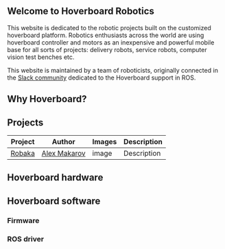 ## Welcome to Hoverboard Robotics

This website is dedicated to the robotic projects built on the customized hoverboard platform. Robotics enthusiasts across the world are using hoverboard controller and motors as an inexpensive and powerful mobile base for all sorts of projects: delivery robots, service robots, computer vision test benches etc.

This website is maintained by a team of roboticists, originally connected in the [Slack community](https://join.slack.com/t/robaka/shared_invite/zt-q52yfvnl-IP0h~JDOmgh3VmJ7Hh69Jw) dedicated to the Hoverboard support in ROS.

## Why Hoverboard?

## Projects

| Project | Author       | Images | Description |
| -       | -            | -      | -           |
| [Robaka](https://github.com/alex-makarov/robaka-ros) | [Alex Makarov](https://github.com/alex-makarov) | image  | Description |

## Hoverboard hardware

## Hoverboard software
### Firmware
### ROS driver
